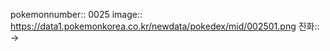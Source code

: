 pokemonnumber:: 0025
image:: https://data1.pokemonkorea.co.kr/newdata/pokedex/mid/002501.png
진화:: →
